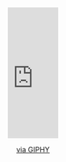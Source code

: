 <div id="header" align="center">
  <iframe src="https://giphy.com/embed/1yTeIGLfAfrqTa3mZG" width="100" height="261" frameBorder="0" class="giphy-embed" allowFullScreen></iframe><p><a href="https://giphy.com/gifs/nhl-hockey-alexander-ovechkin-2018-stanley-cup-final-1yTeIGLfAfrqTa3mZG">via GIPHY</a></p>
</div>
